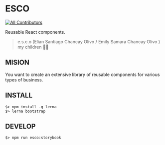 # ESCO
[![All Contributors](https://img.shields.io/badge/all_contributors-3-orange.svg?style=flat-square)](#contributors)

Reusable React components.

> e.s.c.o (Elian Santiago Chancay Olivo / Emily Samara Chancay Olivo ) my children 👶👧

## MISION

You want to create an extensive library of reusable components for various types of business.

## INSTALL

```
$> npm install -g lerna
$> lerna bootstrap
```

## DEVELOP

```
$> npm run esco:storybook
```
